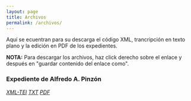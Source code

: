 ```yaml
---
layout: page
title: Archivos
permalink: /archivos/
---
```


Aquí se ecuentran para su descarga el código XML, trancripción en texto plano y la edición en PDF de los expedientes.

**NOTA:** Para descargar los archivos, haz click derecho sobre el enlace y después en "guardar contenido del enlace como".  

### Expediente de Alfredo A. Pinzón

[*XML-TEI*]()  [*TXT*](https://github.com/jairotami/veteranos-mil-dias/blob/gh-pages/_downloads/a_pinzon_transcripci%C3%B3n.txt) [*PDF*](https://drive.google.com/file/d/1do4hFTd9WH1DIrydCfYptiaGN85f4XwE/view?usp=drive_link)




